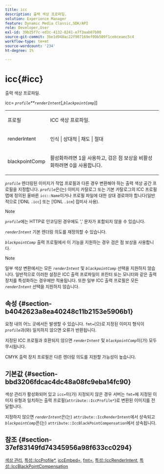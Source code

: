 ```yaml
---
title: icc
description: 출력 색상 프로파일.
solution: Experience Manager
feature: Dynamic Media Classic,SDK/API
role: Developer,User
exl-id: 39b25f7c-ed3c-4132-8241-e7f3aab07b00
source-git-commit: 3be1d948ac22f907169ef09b509f1cebceaec5c4
workflow-type: tm+mt
source-wordcount: '234'
ht-degree: 1%

---
```


# icc{#icc}

출력 색상 프로파일.

icc= *`profile`**`renderIntent`*[,*`blackpointComp`*]&rbrack;

<table id="simpletable_DF1914FD351E4F2BA61372A52F0CFFBF"> 
 <tr class="strow"> 
  <td class="stentry"> <p><span class="codeph"> <span class="varname"> 프로필</span></span> </p></td> 
  <td class="stentry"> <p>ICC 색상 프로파일. </p></td> 
 </tr> 
 <tr class="strow"> 
  <td class="stentry"> <p><span class="codeph"> <span class="varname"> renderIntent </span> </span> </p></td> 
  <td class="stentry"> <p>인식 | 상대적 | 채도 | 절대 </p></td> 
 </tr> 
 <tr class="strow"> 
  <td class="stentry"> <p><span class="codeph"> <span class="varname"> blackpointComp</span> </span> </p></td> 
  <td class="stentry"> <p>활성화하려면 1을 사용하고, 검은 점 보상을 비활성화하려면 0을 사용합니다. </p></td> 
 </tr> 
</table>

*`profile`* 렌더링된 이미지가 작업 프로필과 다른 경우 변환해야 하는 출력 색상 공간 프로필을 지정합니다. *`profile`*&#x200B;은(는) 이미지 카탈로그 또는 기본 카탈로그의 ICC 프로필 맵에 정의된 올바른 `icc::Name`이거나 프로필 파일에 대한 상대 경로여야 합니다(일반적으로 [!DNL `.icc`] 또는 [!DNL `.icm`] 접미사 사용).

>[!NOTE]
>
>*`profile`*&#x200B;에는 HTTP로 인코딩된 경우에도 &#39;,&#39; 문자가 포함되지 않을 수 있습니다.

*`renderIntent`* 기본 렌더링 의도를 재정의할 수 있습니다.

*`blackpointComp`* 출력 프로필에서 이 기능을 지원하는 경우 검은 점 보상을 사용합니다.

>[!NOTE]
>
>일부 색상 변환에서는 모든 *`renderIntent`* 및 *`blackpointComp`* 선택을 지원하지 않습니다. 일반적으로 이러한 설정은 ICC 출력 프로파일이 프린터 또는 모니터와 같은 출력 장치를 특성화하는 경우에만 적용됩니다. 또한 일부 ICC 출력 프로필은 모든 *`renderIntent`* 선택을 지원하지 않습니다.

## 속성 {#section-b4042623a8ea40248c11b2153e5906b1}

요청 내의 어느 곳에서든 발생할 수 있습니다. `fmt=`(으)로 지정된 이미지 형식이 *`profile`*&#x200B;과(와) 일치하지 않으면 오류가 반환됩니다.

지정된 ICC 프로필과 호환되지 않으면 *`renderIntent`* 및 *`blackpointComp`*&#x200B;이(가) 모두 무시됩니다.

CMYK 출력 장치 프로필은 다른 렌더링 의도를 지원할 가능성이 높습니다.

## 기본값 {#section-bbd3206fdcac4dc48a08fc9eba14fc90}

색상 관리가 활성화되어 있고 `icc=`이(가) 지정되지 않은 경우 서버는 `fmt=`에 지정된 이미지 유형과 일치하는 출력 프로필(`attribute::IccProfile*`)로 변환된 이미지를 전달합니다.

지정하지 않으면 *`renderIntent`*&#x200B;은(는) `attribute::IccRenderIntent`에서 상속되고 *`blackpointComp`*&#x200B;은(는) `attribute::IccBlackPointCompensation`에서 상속됩니다.

## 참조 {#section-37ef83149fd74345956a98f633cc0294}

[색상 관리](../../../../../ir-api/http-protocol/image-rendering-api-ref/c-ir-http-protocol-ref/c-ir-http-protocol-syntax-and-features/c-ir-color-management.md#concept-7bac7c2c41be42c1b301eae80abe6b8d), [특성::IccProfile*](../../../../../ir-api/material-cat/image-rendering-api-ref/c-ir-material-catalog/c-ir-attributes-reference/r-ir-iccprofilecmyk.md#reference-55aead2d924847ffbd1be4c46add7127), [iccEmbed=](../../../../../ir-api/http-protocol/image-rendering-api-ref/c-ir-http-protocol-ref/c-ir-http-protocol-command-reference/r-ir-iccembed.md#reference-47a433138c7c4b29b9b29871b2491a7f), [fmt=](../../../../../ir-api/http-protocol/image-rendering-api-ref/c-ir-http-protocol-ref/c-ir-http-protocol-command-reference/r-ir-fmt.md#reference-4c743f67d56b47c5b774fcc900ff758c), [특성::IccRenderIntent](../../../../../ir-api/material-cat/image-rendering-api-ref/c-ir-material-catalog/c-ir-attributes-reference/r-ir-iccrenderintent.md#reference-3b80b7a4c25545a593c5076f318b5c40), [특성::IccBlackPointCompensation](../../../../../ir-api/material-cat/image-rendering-api-ref/c-ir-material-catalog/c-ir-attributes-reference/r-ir-iccblackpointcompensation.md#reference-d939b0cdf6564baaa88deb1059e3b7f0)
